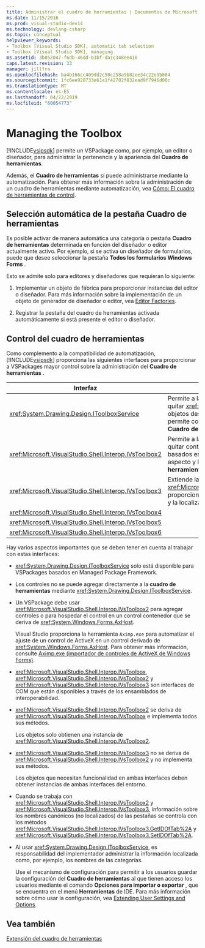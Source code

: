 ```yaml
---
title: Administrar el cuadro de herramientas | Documentos de Microsoft
ms.date: 11/15/2016
ms.prod: visual-studio-dev14
ms.technology: devlang-csharp
ms.topic: conceptual
helpviewer_keywords:
- Toolbox [Visual Studio SDK], automatic tab selection
- Toolbox [Visual Studio SDK], managing
ms.assetid: 3b052047-f6db-46dd-b3bf-da1c348ee410
caps.latest.revision: 33
manager: jillfra
ms.openlocfilehash: ba4b166cc409dd2c50c258a9b82ee34c22e9b084
ms.sourcegitcommit: 1fc6ee928733e61a1f42782f832ead9f7946d00c
ms.translationtype: MT
ms.contentlocale: es-ES
ms.lasthandoff: 04/22/2019
ms.locfileid: "60054773"
---
```

# <a name="managing-the-toolbox"></a>Managing the Toolbox
[!INCLUDE[vsipsdk](../includes/vsipsdk-md.md)] permite un VSPackage como, por ejemplo, un editor o diseñador, para administrar la pertenencia y la apariencia del **Cuadro de herramientas**.  
  
 Además, el **Cuadro de herramientas** sí puede administrarse mediante la automatización. Para obtener más información sobre la administración de un cuadro de herramientas mediante automatización, vea [Cómo: El cuadro de herramientas de control](http://msdn.microsoft.com/library/c9d8a18a-d2bc-43d4-a803-601bfc6a6599).  
  
## <a name="automatic-toolbox-tab-selection"></a>Selección automática de la pestaña Cuadro de herramientas  
 Es posible activar de manera automática una categoría o pestaña **Cuadro de herramientas** determinada en función del diseñador o editor actualmente activo. Por ejemplo, si se activa un diseñador de formularios, puede que desee seleccionar la pestaña **Todos los formularios Windows Forms** .  
  
 Esto se admite solo para editores y diseñadores que requieran lo siguiente:  
  
1. Implementar un objeto de fábrica para proporcionar instancias del editor o diseñador. Para más información sobre la implementación de un objeto de generador de diseñador o editor, vea [Editor Factories](../extensibility/editor-factories.md).  
  
2. Registrar la pestaña del cuadro de herramientas activada automáticamente si está presente el editor o diseñador.  
  
## <a name="controlling-the-toolbox"></a>Control del cuadro de herramientas  
 Como complemento a la compatibilidad de automatización, [!INCLUDE[vsipsdk](../includes/vsipsdk-md.md)] proporciona las siguientes interfaces para proporcionar a VSPackages mayor control sobre la administración del **Cuadro de herramientas** .  
  
|Interfaz|Descripción|  
|---------------|-----------------|  
|<xref:System.Drawing.Design.IToolboxService>|Permite a las aplicaciones administrar, agregar y quitar <xref:System.Drawing.Design.ToolboxItem> objetos desde el **cuadro de herramientas**. También permite configurar el aspecto y las categorías del **Cuadro de herramientas** .|  
|<xref:Microsoft.VisualStudio.Shell.Interop.IVsToolbox2>|Permite a las aplicaciones administrar, agregar y quitar controles del **Cuadro de herramientas** basados en la actividad, así como configurar el aspecto y las categorías del **Cuadro de herramientas** .|  
|<xref:Microsoft.VisualStudio.Shell.Interop.IVsToolbox3>|Extiende la funcionalidad de <xref:Microsoft.VisualStudio.Shell.Interop.IVsToolbox2> proporcionando compatibilidad para la persistencia y la localización.|  
|<xref:Microsoft.VisualStudio.Shell.Interop.IVsToolbox4>||  
|<xref:Microsoft.VisualStudio.Shell.Interop.IVsToolbox5>||  
|<xref:Microsoft.VisualStudio.Shell.Interop.IVsToolbox6>||  
  
 Hay varios aspectos importantes que se deben tener en cuenta al trabajar con estas interfaces:  
  
- <xref:System.Drawing.Design.IToolboxService> solo está disponible para VSPackages basados en Managed Package Framework.  
  
- Los controles no se puede agregar directamente a la **cuadro de herramientas** mediante <xref:System.Drawing.Design.IToolboxService>.  
  
- Un VSPackage debe usar <xref:Microsoft.VisualStudio.Shell.Interop.IVsToolbox2> para agregar controles o para hospedar el control en un control contenedor que se deriva de <xref:System.Windows.Forms.AxHost>.  
  
   Visual Studio proporciona la herramienta `Aximp.exe` para automatizar el ajuste de un control de ActiveX en un control derivado de <xref:System.Windows.Forms.AxHost>. Para obtener más información, consulte [Aximp.exe (importador de controles de ActiveX de Windows Forms)](http://msdn.microsoft.com/library/482c0d83-7144-4497-b626-87d2351b78d0).  
  
- <xref:Microsoft.VisualStudio.Shell.Interop.IVsToolbox>, <xref:Microsoft.VisualStudio.Shell.Interop.IVsToolbox2> y <xref:Microsoft.VisualStudio.Shell.Interop.IVsToolbox3> son interfaces de COM que están disponibles a través de los ensamblados de interoperabilidad.  
  
- <xref:Microsoft.VisualStudio.Shell.Interop.IVsToolbox2> se deriva de <xref:Microsoft.VisualStudio.Shell.Interop.IVsToolbox> e implementa todos sus métodos.  
  
   Los objetos solo obtienen una instancia de <xref:Microsoft.VisualStudio.Shell.Interop.IVsToolbox2>.  
  
- <xref:Microsoft.VisualStudio.Shell.Interop.IVsToolbox3> no se deriva de <xref:Microsoft.VisualStudio.Shell.Interop.IVsToolbox2> y no implementa sus métodos.  
  
   Los objetos que necesitan funcionalidad en ambas interfaces deben obtener instancias de ambas interfaces del entorno.  
  
- Cuando se trabaja con <xref:Microsoft.VisualStudio.Shell.Interop.IVsToolbox2> y <xref:Microsoft.VisualStudio.Shell.Interop.IVsToolbox3>, información sobre los nombres canónicos (no localizados) de las pestañas se controla con los métodos <xref:Microsoft.VisualStudio.Shell.Interop.IVsToolbox3.GetIDOfTab%2A> y <xref:Microsoft.VisualStudio.Shell.Interop.IVsToolbox3.SetIDOfTab%2A>.  
  
- Al usar <xref:System.Drawing.Design.IToolboxService>, es responsabilidad del implementador administrar la información localizada como, por ejemplo, los nombres de las categorías.  
  
  Use el mecanismo de configuración para permitir a los usuarios guardar la configuración del **Cuadro de herramientas** al que tienen acceso los usuarios mediante el comando **Opciones para importar o exportar** , que se encuentra en el menú **Herramientas** de IDE. Para más información sobre cómo usar la configuración, vea [Extending User Settings and Options](../extensibility/extending-user-settings-and-options.md).  
  
## <a name="see-also"></a>Vea también  
 [Extensión del cuadro de herramientas](../misc/extending-the-toolbox.md)